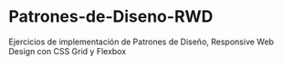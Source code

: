 # Patrones-de-Diseno-RWD
Ejercicios de implementación de Patrones de Diseño, Responsive Web Design con CSS Grid y Flexbox
